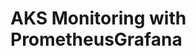 # AKS Monitoring with PrometheusGrafana                                                                                                                                                                                                                                                                                                                                                                                                                                                                  
